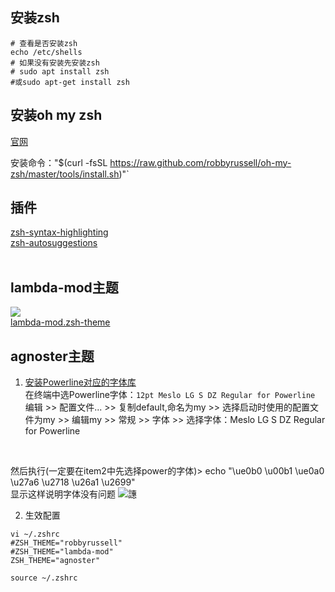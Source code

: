 ## 安装zsh
```
# 查看是否安装zsh
echo /etc/shells 
# 如果没有安装先安装zsh
# sudo apt install zsh
#或sudo apt-get install zsh
```

## 安装oh my zsh
[官网](http://ohmyz.sh/)  

安装命令："$(curl -fsSL https://raw.github.com/robbyrussell/oh-my-zsh/master/tools/install.sh)"`

## 插件
[zsh-syntax-highlighting](https://github.com/zsh-users/zsh-syntax-highlighting)<br />
[zsh-autosuggestions](https://github.com/zsh-users/zsh-autosuggestions)<br />
[]()<br />

## lambda-mod主题
![](https://xiaozhou.net/pics/iterm/4.png)<br />
[lambda-mod.zsh-theme](https://github.com/TimothyYe/mydotfiles/blob/master/lambda-mod.zsh-theme)

## agnoster主题
1. [安装Powerline对应的字体库](https://github.com/powerline/fonts)  
在终端中选Powerline字体：`12pt Meslo LG S DZ Regular for Powerline`  <br />
编辑 >> 配置文件... >> 复制default,命名为my >> 选择启动时使用的配置文件为my >> 编辑my >> 常规 >> 字体 >> 选择字体：Meslo LG S DZ Regular for Powerline
  <br />

然后执行(一定要在item2中先选择power的字体)> echo "\ue0b0 \u00b1 \ue0a0 \u27a6 \u2718 \u26a1 \u2699"  
显示这样说明字体没有问题
![](https://gist.githubusercontent.com/agnoster/3712874/raw/characters.png)譓

2. 生效配置
```
vi ~/.zshrc
#ZSH_THEME="robbyrussell"
#ZSH_THEME="lambda-mod"
ZSH_THEME="agnoster"

source ~/.zshrc
```

